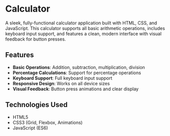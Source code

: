 # Calculator
A sleek, fully-functional calculator application built with HTML, CSS, and JavaScript. This calculator supports all basic arithmetic operations, includes keyboard input support, and features a clean, modern interface with visual feedback for button presses.
## Features

- **Basic Operations**: Addition, subtraction, multiplication, division
- **Percentage Calculations**: Support for percentage operations
- **Keyboard Support**: Full keyboard input support
- **Responsive Design**: Works on all device sizes
- **Visual Feedback**: Button press animations and clear display

## Technologies Used

- HTML5
- CSS3 (Grid, Flexbox, Animations)
- JavaScript (ES6)

